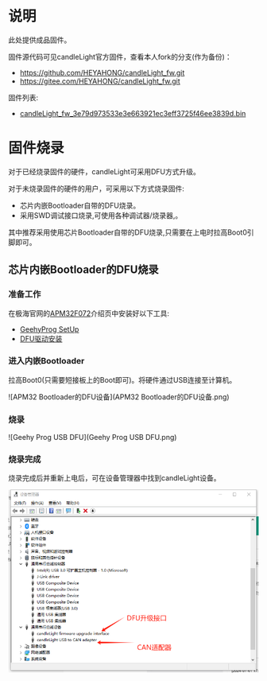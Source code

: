 # 说明

此处提供成品固件。

固件源代码可见candleLight官方固件，查看本人fork的分支(作为备份)：

- https://github.com/HEYAHONG/candleLight_fw.git
- https://gitee.com/HEYAHONG/candleLight_fw.git

固件列表:

- [candleLight_fw_3e79d973533e3e663921ec3eff3725f46ee3839d.bin](candleLight_fw_3e79d973533e3e663921ec3eff3725f46ee3839d.bin)

# 固件烧录

对于已经烧录固件的硬件，candleLight可采用DFU方式升级。

对于未烧录固件的硬件的用户，可采用以下方式烧录固件:

- 芯片内嵌Bootloader自带的DFU烧录。
- 采用SWD调试接口烧录,可使用各种调试器/烧录器,。

其中推荐采用使用芯片Bootloader自带的DFU烧录,只需要在上电时拉高Boot0引脚即可。

## 芯片内嵌Bootloader的DFU烧录

### 准备工作

在极海官网的[APM32F072](https://geehy.com/product/fifth/APM32F072#document)介绍页中安装好以下工具:

- [GeehyProg SetUp](https://geehy.com/uploads/tool/GeehyProg_V1.0.2_Chinese.msi)
- [DFU驱动安装](https://geehy.com/uploads/tool/dfu驱动安装.zip)

### 进入内嵌Bootloader

拉高Boot0(只需要短接板上的Boot即可)。将硬件通过USB连接至计算机。

![APM32 Bootloader的DFU设备](APM32 Bootloader的DFU设备.png)



### 烧录

![Geehy Prog USB DFU](Geehy Prog USB DFU.png)

### 烧录完成

烧录完成后并重新上电后，可在设备管理器中找到candleLight设备。

![candleLight](candleLight.png)

